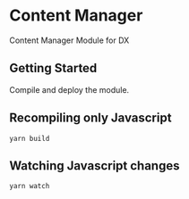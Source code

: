 # Content Manager

Content Manager Module for DX

## Getting Started

Compile and deploy the module. 

## Recompiling only Javascript

    yarn build

## Watching Javascript changes

    yarn watch